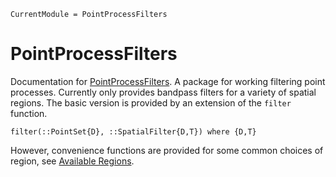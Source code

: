 ```@meta
CurrentModule = PointProcessFilters
```

# PointProcessFilters

Documentation for [PointProcessFilters](https://github.com/SDS-EPFL/PointProcessFilters.jl).
A package for working filtering point processes.
Currently only provides bandpass filters for a variety of spatial regions.
The basic version is provided by an extension of the `filter` function.

```@docs
filter(::PointSet{D}, ::SpatialFilter{D,T}) where {D,T}
```

However, convenience functions are provided for some common choices of region, see [Available Regions](@ref).
